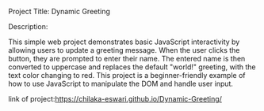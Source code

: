 Project Title: Dynamic Greeting

Description:

This simple web project demonstrates basic JavaScript interactivity by allowing users to update a greeting message. When the user clicks the button, they are prompted to enter their name. The entered name is then converted to uppercase and replaces the default "world!" greeting, with the text color changing to red. This project is a beginner-friendly example of how to use JavaScript to manipulate the DOM and handle user input.

link of project:https://chilaka-eswari.github.io/Dynamic-Greeting/
